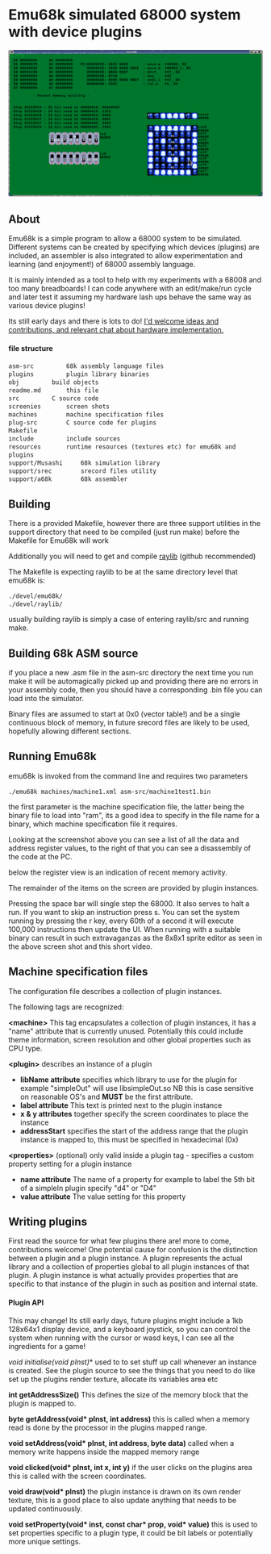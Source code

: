 # Emu68k simulated 68000 system with device plugins

![8x8x1 editor](./screenies/first-machine-xml.png)

## About

Emu68k is a simple program to allow a 68000 system to be simulated.  Different systems can be created by specifying which devices (plugins) are included, an assembler is also integrated to allow experimentation and learning (and enjoyment!) of 68000 assembly language.

It is mainly intended as a tool to help with my experiments with a 68008 and too many breadboards! I can code anywhere with an edit/make/run cycle and later test it assuming my hardware lash ups behave the same way as various device plugins!

Its still early days and there is lots to do! [I'd welcome ideas and contributions, and relevant chat about hardware implementation.](http://bedroomcoders.co.uk/captcha/)

#### file structure
	asm-src			68k assembly language files
	plugins			plugin library binaries
	obj			build objects
	readme.md		this file
	src			C source code
	screenies		screen shots
	machines		machine specification files
	plug-src		C source code for plugins
	Makefile		
	include			include sources
	resources		runtime resources (textures etc) for emu68k and plugins
	support/Musashi		68k simulation library
	support/srec		srecord files utility
	support/a68k		68k assembler


## Building

There is a provided Makefile, however there are three support utilities in the support directory that need to be compiled (just run make) before the Makefile for Emu68k will work 

Additionally you will need to get and compile [raylib](http://raylib.com ) (github recommended) 

The Makefile is expecting raylib to be at the same directory level that emu68k is:

	./devel/emu68k/
	./devel/raylib/

usually building raylib is simply a case of entering raylib/src and running make.

## Building 68k ASM source

if you place a new .asm file in the asm-src directory the next time you run make it will be automagically picked up and providing there are no errors in your assembly code, then you should have a corresponding .bin file you can load into the simulator.

Binary files are assumed to start at 0x0 (vector table!) and be a single continuous block of memory, in future srecord files are likely to be used, hopefully allowing different sections.

## Running Emu68k

emu68k is invoked from the command line and requires two parameters

	./emu68k machines/machine1.xml asm-src/machine1test1.bin

the first parameter is the machine specification file, the latter being the binary file to load into "ram", its a good idea to specify in the file name for a binary, which machine specification file it requires.

Looking at the screenshot above you can see a list of all the data and address register values, to the right of that you can see a disassembly of the code at the PC.

below the register view is an indication of recent memory activity.

The remainder of the items on the screen are provided by plugin instances.

Pressing the space bar will single step the 68000. It also serves to halt a run. If you want to skip an instruction press s. You can set the system running by pressing the r key, every 60th of a second it will execute 100,000 instructions then update the UI.  When running with a suitable binary can result in such extravaganzas as the 8x8x1 sprite editor as seen in the above screen shot and this short video.

 	

## Machine specification files

The configuration file describes a collection of plugin instances.

The following tags are recognized:

**\<machine\>**
This tag encapsulates a collection of plugin instances, it has a "name" attribute that is currently unused. Potentially this could include theme information, screen resolution and other global properties such as CPU type.

**\<plugin\>** describes an instance of a plugin

* **libName attribute** specifies which library to use for the plugin for example "simpleOut" will use libsimpleOut.so NB this is case sensitive on reasonable OS's and **MUST** be the first attribute.
* **label attribute** This text is printed next to the plugin instance
* **x & y attributes** together specify the screen coordinates to place the instance
* **addressStart** specifies the start of the address range that the plugin instance is mapped to, this must be specified in hexadecimal (0x)

**\<properties\>**
(optional) only valid inside a plugin tag - specifies a custom property setting for a plugin instance

* **name attribute** The name of a property for example to label the 5th bit of a simpleIn plugin specify "d4" or "D4"
* **value attribute** The value setting for this property

## Writing plugins

First read the source for what few plugins there are! more to come, contributions welcome! One potential cause for confusion is the distinction between a plugin and a plugin instance.  A plugin represents the actual library and a collection of properties global to all plugin instances of that plugin.  A plugin instance is what actually provides properties that are specific to that instance of the plugin in such as position and internal state.

#### Plugin API

This may change! Its still early days, future plugins might include a 1kb 128x64x1 display device, and a keyboard joystick, so you can control the system when running with the cursor or wasd keys, I can see all the ingredients for a game! 

**void initialise(void* pInst)** used to to set stuff up call whenever an instance is created. See the plugin source to see the things that you need to do like set up the plugins render texture, allocate its variables area etc 

**int getAddressSize()** This defines the size of the memory block that the plugin is mapped to.

**byte getAddress(void\* pInst, int address)** this is called when a memory read is done by the processor in the plugins mapped range.

**void setAddress(void\* pInst, int address, byte data)** called when a memory write happens inside the mapped memory range

**void clicked(void\* pInst, int x, int y)** if the user clicks on the plugins area this is called with the screen coordinates.

**void draw(void\* pInst)** the plugin instance is drawn on its own render texture, this is a good place to also update anything that needs to be updated continuously.

**void setProperty(void\* inst, const char\* prop, void\* value)** this is used to set properties specific to a plugin type, it could be bit labels or potentially more unique settings.
